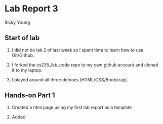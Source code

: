 # Lab Report 3

Ricky Young

## Start of lab

1. I did not do lab 2 of last week so I spent time to learn how to use Git/Github.

2. I forked the cs235_lab_code repo to my own github account and cloned it to my laptop.

3. I played around all three demoes (HTML/CSS/Bootstrap).

## Hands-on Part 1

1. Created a html page using my first lab report as a template

2. Added 